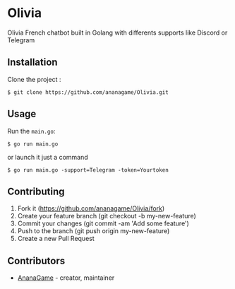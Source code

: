 # Olivia

Olivia French chatbot built in Golang with differents supports like Discord or Telegram 

## Installation

Clone the project :

```
$ git clone https://github.com/ananagame/Olivia.git
```

## Usage

Run the `main.go`: 

```
$ go run main.go
```

or launch it just a command

```
$ go run main.go -support=Telegram -token=Yourtoken
```

## Contributing

1. Fork it (https://github.com/ananagame/Olivia/fork)
2. Create your feature branch (git checkout -b my-new-feature)
3. Commit your changes (git commit -am 'Add some feature')
4. Push to the branch (git push origin my-new-feature)
5. Create a new Pull Request

## Contributors

- [AnanaGame](https://github.com/ananagame) - creator, maintainer
